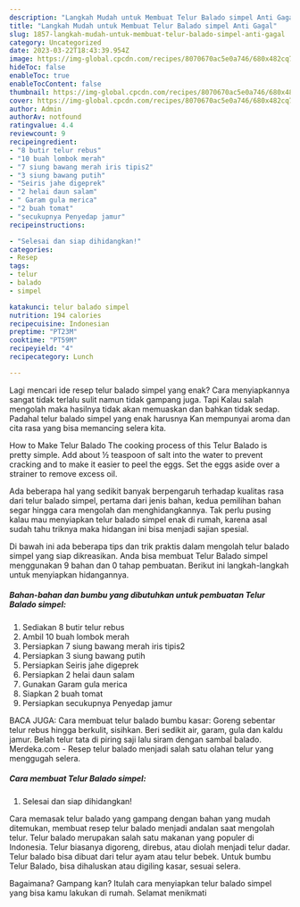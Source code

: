 ```yaml
---
description: "Langkah Mudah untuk Membuat Telur Balado simpel Anti Gagal"
title: "Langkah Mudah untuk Membuat Telur Balado simpel Anti Gagal"
slug: 1857-langkah-mudah-untuk-membuat-telur-balado-simpel-anti-gagal
category: Uncategorized
date: 2023-03-22T18:43:39.954Z
image: https://img-global.cpcdn.com/recipes/8070670ac5e0a746/680x482cq70/telur-balado-simpel-foto-resep-utama.jpg
hideToc: false
enableToc: true
enableTocContent: false
thumbnail: https://img-global.cpcdn.com/recipes/8070670ac5e0a746/680x482cq70/telur-balado-simpel-foto-resep-utama.jpg
cover: https://img-global.cpcdn.com/recipes/8070670ac5e0a746/680x482cq70/telur-balado-simpel-foto-resep-utama.jpg
author: Admin
authorAv: notfound
ratingvalue: 4.4
reviewcount: 9
recipeingredient:
- "8 butir telur rebus"
- "10 buah lombok merah"
- "7 siung bawang merah iris tipis2"
- "3 siung bawang putih"
- "Seiris jahe digeprek"
- "2 helai daun salam"
- " Garam gula merica"
- "2 buah tomat"
- "secukupnya Penyedap jamur"
recipeinstructions:

- "Selesai dan siap dihidangkan!"
categories:
- Resep
tags:
- telur
- balado
- simpel

katakunci: telur balado simpel 
nutrition: 194 calories
recipecuisine: Indonesian
preptime: "PT23M"
cooktime: "PT59M"
recipeyield: "4"
recipecategory: Lunch

---
```



Lagi mencari ide resep telur balado simpel yang enak? Cara menyiapkannya sangat tidak terlalu sulit namun tidak gampang juga. Tapi Kalau salah mengolah maka hasilnya tidak akan memuaskan dan bahkan tidak sedap. Padahal telur balado simpel yang enak harusnya Kan mempunyai aroma dan cita rasa yang bisa memancing selera kita.


How to Make Telur Balado The cooking process of this Telur Balado is pretty simple. Add about ½ teaspoon of salt into the water to prevent cracking and to make it easier to peel the eggs. Set the eggs aside over a strainer to remove excess oil.

Ada beberapa hal yang sedikit banyak berpengaruh terhadap kualitas rasa dari telur balado simpel, pertama dari jenis bahan, kedua pemilihan bahan segar hingga cara mengolah dan menghidangkannya. Tak perlu pusing kalau mau menyiapkan telur balado simpel enak di rumah, karena asal sudah tahu triknya maka hidangan ini bisa menjadi sajian spesial.


Di bawah ini ada beberapa tips dan trik praktis dalam mengolah telur balado simpel yang siap dikreasikan. Anda bisa membuat Telur Balado simpel menggunakan 9 bahan dan 0 tahap pembuatan. Berikut ini langkah-langkah untuk menyiapkan hidangannya.

<!--inarticleads1-->

##### Bahan-bahan dan bumbu yang dibutuhkan untuk pembuatan Telur Balado simpel:

1. Sediakan 8 butir telur rebus
1. Ambil 10 buah lombok merah
1. Persiapkan 7 siung bawang merah iris tipis2
1. Persiapkan 3 siung bawang putih
1. Persiapkan Seiris jahe digeprek
1. Persiapkan 2 helai daun salam
1. Gunakan  Garam gula merica
1. Siapkan 2 buah tomat
1. Persiapkan secukupnya Penyedap jamur


BACA JUGA: Cara membuat telur balado bumbu kasar: Goreng sebentar telur rebus hingga berkulit, sisihkan. Beri sedikit air, garam, gula dan kaldu jamur. Belah telur tata di piring saji lalu siram dengan sambal balado. Merdeka.com - Resep telur balado menjadi salah satu olahan telur yang menggugah selera. 

<!--inarticleads2-->

##### Cara membuat Telur Balado simpel:


1. Selesai dan siap dihidangkan!

Cara memasak telur balado yang gampang dengan bahan yang mudah ditemukan, membuat resep telur balado menjadi andalan saat mengolah telur. Telur balado merupakan salah satu makanan yang populer di Indonesia. Telur biasanya digoreng, direbus, atau diolah menjadi telur dadar. Telur balado bisa dibuat dari telur ayam atau telur bebek. Untuk bumbu Telur Balado, bisa dihaluskan atau digiling kasar, sesuai selera. 

Bagaimana? Gampang kan? Itulah cara menyiapkan telur balado simpel yang bisa kamu lakukan di rumah. Selamat menikmati
